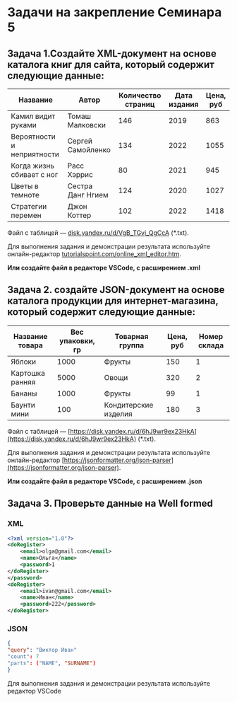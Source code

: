 # Задачи на закрепление Семинара 5

## Задача 1.Создайте XML-документ на основе каталога книг для сайта, который содержит следующие данные:

| Название | Автор | Количество страниц | Дата издания | Цена, руб |
| --- | --- | --- | --- | --- |
| Камил видит руками | Томаш Малковски | 146 | 2019 | 863 |
| Вероятности и неприятности | Сергей Самойленко | 134 | 2022 | 1055 |
| Когда жизнь сбивает с ног | Расс Хэррис | 80 | 2021 | 945 |
| Цветы в темноте | Cестра Данг Нгием | 124 | 2020 | 1027 |
| Стратегии перемен | Джон Коттер | 102 | 2022 | 1418 |

Файл с таблицей — [disk.yandex.ru/d/VgB_TGvj_QgCcA](https://disk.yandex.ru/d/VgB_TGvj_QgCcA) (*.txt).

Для выполнения задания и демонстрации результата используйте онлайн-редактор [tutorialspoint.com/online_xml_editor.htm](https://www.tutorialspoint.com/online_xml_editor.htm). 

**Или создайте файл в редакторе VSCode, с расширением .xml**

## Задача 2. создайте JSON-документ на основе каталога продукции для интернет-магазина, который содержит следующие данные:

| Название товара | Вес упаковки, гр | Товарная группа | Цена, руб | Номер склада |
| --- | --- | --- | --- | --- |
| Яблоки | 1000 | Фрукты | 150 | 1 |
| Картошка ранняя | 5000 | Овощи | 320 | 2 |
| Бананы | 1000 | Фрукты | 99 | 1 |
| Баунти мини | 100 | Кондитерские изделия | 180 | 3 |

Файл с таблицей — [https://disk.yandex.ru/d/6hJ9wr9ex23HkA](https://disk.yandex.ru/d/6hJ9wr9ex23HkA) (*.txt).

Для выполнения задания и демонстрации результата используйте онлайн-редактор [https://jsonformatter.org/json-parser](https://jsonformatter.org/json-parser).

**Или создайте файл в редакторе VSCode, с расширением .json**


## Задача 3. Проверьте данные на Well formed

### XML

```XML
<?xml version="1.0"?>
<doRegister>
	<email>olga@gmail.com</email>
	<name>Ольга</name>
	<password>1
</doRegister>
</password>
<doRegister>
	<email>ivan@gmail.com</email>
	<name>Иван</name>
	<password>222</password>
</doRegister>
```

### JSON

```JSON
{
"query": "Виктор Иван"
"count": 7
"parts": ("NAME", "SURNAME")
}
```
Для выполнения задания и демонстрации результата используйте редактор VSCode
